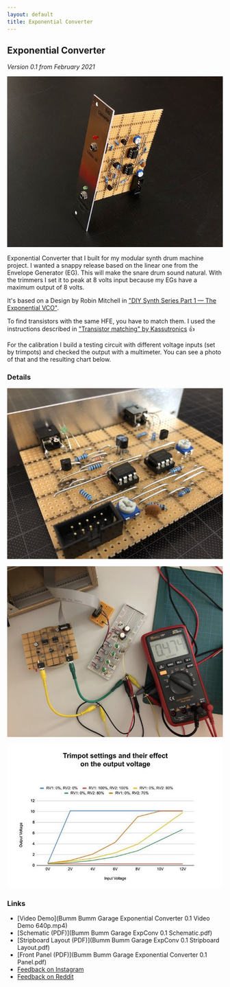 ```yaml
---
layout: default
title: Exponential Converter
---
```


## Exponential Converter

*Version 0.1 from February 2021*

![](154388090_471161937385519_3133007917346548765_n.jpg)

Exponential Converter that I built for my modular synth drum machine project. I wanted a snappy release based on the linear one from the Envelope Generator (EG). This will make the snare drum sound natural. With the trimmers I set it to peak at 8 volts input because my EGs have a maximum output of 8 volts.

It's based on a Design by Robin Mitchell in ["DIY Synth Series Part 1 — The Exponential VCO"](https://www.allaboutcircuits.com/projects/diy-synth-series-vco/).

To find transistors with the same HFE, you have to match them. I used the instructions described in ["Transistor matching" by Kassutronics](https://kassu2000.blogspot.com/2015/10/transistor-matching.html) 👍

For the calibration I build a testing circuit with different voltage inputs (set by trimpots) and checked the output with a multimeter. You can see a photo of that and the resulting chart below.

### Details

![](154071496_785706842365955_7819474831100190743_n.jpg)

![](153647548_2848334918766242_4271693317320118724_n.jpg)

![](153722211_776406696317840_1074722605393827019_n.jpg)

### Links

* [Video Demo](Bumm Bumm Garage Exponential Converter 0.1 Video Demo 640p.mp4)
* [Schematic (PDF)](Bumm Bumm Garage ExpConv 0.1 Schematic.pdf)
* [Stripboard Layout (PDF)](Bumm Bumm Garage ExpConv 0.1 Stripboard Layout.pdf)
* [Front Panel (PDF)](Bumm Bumm Garage Exponential Converter 0.1 Panel.pdf)
* [Feedback on Instagram](https://www.instagram.com/p/CLwjxVGh8AB/)
* [Feedback on Reddit](https://www.reddit.com/r/synthdiy/comments/lt0a0m/exponential_converter_in_eurorack_format_on/)